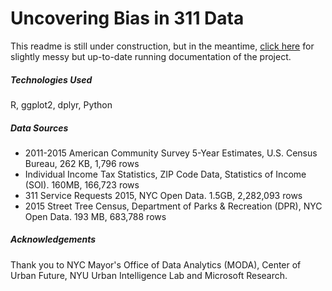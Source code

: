 # Uncovering Bias in 311 Data

This readme is still under construction, but in the meantime, [click here](https://1drv.ms/w/s!AlzlFXQbxG9bgU6BIp6FU3tw05d2) for slightly messy but up-to-date running documentation of the project.

##### Technologies Used
R, ggplot2, dplyr, Python

##### Data Sources
* 2011-2015 American Community Survey 5-Year Estimates, U.S. Census Bureau, 262 KB, 1,796 rows
* Individual Income Tax Statistics, ZIP Code Data, Statistics of Income (SOI). 160MB, 166,723 rows 
* 311 Service Requests 2015, NYC Open Data. 1.5GB, 2,282,093 rows
* 2015 Street Tree Census, Department of Parks & Recreation (DPR), NYC Open Data. 193 MB, 683,788 rows


##### Acknowledgements
Thank you to NYC Mayor's Office of Data Analytics (MODA), Center of Urban Future, NYU Urban Intelligence Lab and Microsoft Research.
